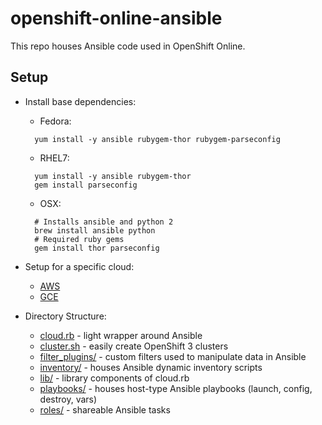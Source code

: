 openshift-online-ansible
========================

This repo houses Ansible code used in OpenShift Online.

Setup
-----
- Install base dependencies:
  - Fedora:
  ```
    yum install -y ansible rubygem-thor rubygem-parseconfig
  ```
   - RHEL7:
  ```
    yum install -y ansible rubygem-thor
    gem install parseconfig
  ```
   - OSX:
  ```
    # Installs ansible and python 2 
    brew install ansible python
    # Required ruby gems
    gem install thor parseconfig
  ```
- Setup for a specific cloud:
  - [AWS](README_AWS.md)
  - [GCE](README_GCE.md)

- Directory Structure:
  - [cloud.rb](cloud.rb) - light wrapper around Ansible
  - [cluster.sh](cluster.sh) - easily create OpenShift 3 clusters
  - [filter_plugins/](filter_plugins) - custom filters used to manipulate data in Ansible
  - [inventory/](inventory) - houses Ansible dynamic inventory scripts
  - [lib/](lib) - library components of cloud.rb
  - [playbooks/](playbooks) - houses host-type Ansible playbooks (launch, config, destroy, vars)
  - [roles/](roles) - shareable Ansible tasks
